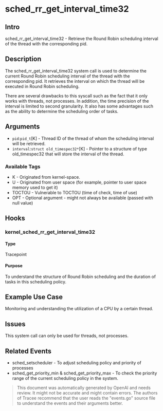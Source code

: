 
# sched_rr_get_interval_time32

## Intro
sched_rr_get_interval_time32 - Retrieve the Round Robin scheduling interval of the thread with the corresponding pid.

## Description
The sched_rr_get_interval_time32 system call is used to determine the current Round Robin scheduling interval of the thread with the corresponding pid. It retrieves the interval on which the thread will be executed in Round Robin scheduling. 

There are several drawbacks to this syscall such as the fact that it only works with threads, not processes. In addition, the time precision of the interval is limited to second granularity. It also has some advantages such as the ability to determine the scheduling order of tasks.

## Arguments
* `pid`:`pid_t`[K] - Thread ID of the thread of whom the scheduling interval will be retrieved.
* `interval`:`struct old_timespec32*`[K] - Pointer to a structure of type old_timespec32 that will store the interval of the thread.

### Available Tags
* K - Originated from kernel-space.
* U - Originated from user space (for example, pointer to user space memory used to get it)
* TOCTOU - Vulnerable to TOCTOU (time of check, time of use)
* OPT - Optional argument - might not always be available (passed with null value)

## Hooks
### kernel_sched_rr_get_interval_time32
#### Type
Tracepoint
#### Purpose
To understand the structure of Round Robin scheduling and the duration of tasks in this scheduling policy.

## Example Use Case
Monitoring and understanding the utilization of a CPU by a certain thread.

## Issues
This system call can only be used for threads, not processes.

## Related Events
* sched_setscheduler - To adjust scheduling policy and priority of processes
* sched_get_priority_min & sched_get_priority_max - To check the priority range of the current scheduling policy in the system.

> This document was automatically generated by OpenAI and needs review. It might
> not be accurate and might contain errors. The authors of Tracee recommend that
> the user reads the "events.go" source file to understand the events and their
> arguments better.
